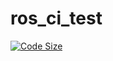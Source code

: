 # ros_ci_test
[![Code Size](https://img.shields.io/github/languages/code-size/YumaMatsumura/ros_ci_test)](https://github.com/YumaMatsumura/ros_ci_test)
